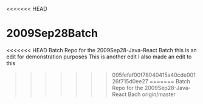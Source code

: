 <<<<<<< HEAD
# 2009Sep28Batch
<<<<<<< HEAD
Batch Repo for the 2009Sep28-Java-React Batch
this is an edit for demonstration purposes
This is another edit
I also made an edit to this 
>>>>>>> 095fefaf00f78040415a40cde00126f715d0ee27
=======
Batch Repo for the 2009Sep28-Java-React Bach
>>>>>>> origin/master
